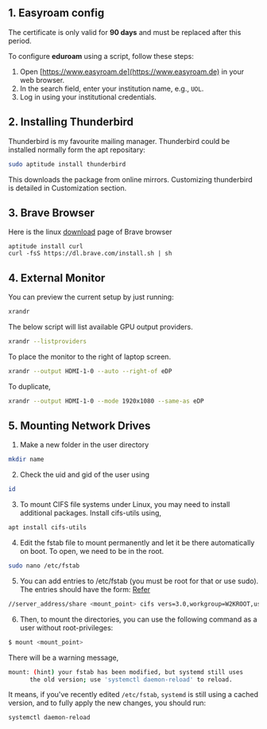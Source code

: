 ## 1. Easyroam config

The certificate is only valid for **90 days** and must be replaced after this period.

To configure **eduroam** using a script, follow these steps:

1. Open [https://www.easyroam.de](https://www.easyroam.de) in your web browser.
2. In the search field, enter your institution name, e.g., `UOL`.
3. Log in using your institutional credentials.


## 2. Installing Thunderbird

Thunderbird is my favourite mailing manager. Thunderbird could be installed normally form the apt repositary:

```bash
sudo aptitude install thunderbird 
```
This downloads the package from online mirrors. Customizing thunderbird is detailed in Customization section.

## 3. Brave Browser

Here is the linux [download](https://brave.com/linux/) page of Brave browser

```
aptitude install curl
curl -fsS https://dl.brave.com/install.sh | sh
```

## 4. External Monitor

You can preview the current setup by just running:
```bash
xrandr
```

The below script will list available GPU output providers.
```bash
xrandr --listproviders
```

To place the monitor to the right of laptop screen.
```bash
xrandr --output HDMI-1-0 --auto --right-of eDP
```

To duplicate,
```bash
xrandr --output HDMI-1-0 --mode 1920x1080 --same-as eDP
```

## 5. Mounting Network Drives

1. Make a new folder in the user directory

```bash
mkdir name
```

2. Check the uid and gid of the user using

```bash
id
```

3. To mount CIFS file systems under Linux, you may need to install additional packages. Install cifs-utils using,

```bash
apt install cifs-utils
```

4. Edit the fstab file to mount permanently and let it be there automatically on boot. To open, we need to be in the root.

```bash
sudo nano /etc/fstab   
```

5. You can add entries to /etc/fstab (you must be root for that or use sudo). The entries should have the form: [Refer](https://hpcwiki.uni-oldenburg.de/en/hpc-usage/data-storage/mounting-file-systems)

```bash
//server_address/share <mount_point> cifs vers=3.0,workgroup=W2KROOT,username=<user>,file_mode=0600,dir_mode=0700,uid=<linux_username>,gid=<linux_group>,noauto,users 0 0
```

6. Then, to mount the directories, you can use the following command as a user without root-privileges:

```bash
$ mount <mount_point>
```

There will be a warning message,

```bash
mount: (hint) your fstab has been modified, but systemd still uses
      the old version; use 'systemctl daemon-reload' to reload.
```

It means, if you've recently edited `/etc/fstab`, `systemd` is still using a cached version, and to fully apply the new changes, you should run:

```bash
systemctl daemon-reload
```

